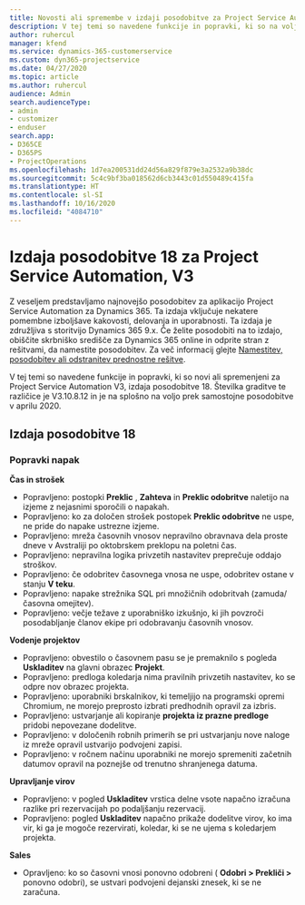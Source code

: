 ```yaml
---
title: Novosti ali spremembe v izdaji posodobitve za Project Service Automation 18, V3
description: V tej temi so navedene funkcije in popravki, ki so na voljo za Project Service Automation V3, izdaja posodobitve 18.
author: ruhercul
manager: kfend
ms.service: dynamics-365-customerservice
ms.custom: dyn365-projectservice
ms.date: 04/27/2020
ms.topic: article
ms.author: ruhercul
audience: Admin
search.audienceType:
- admin
- customizer
- enduser
search.app:
- D365CE
- D365PS
- ProjectOperations
ms.openlocfilehash: 1d7ea200531dd24d56a829f879e3a2532a9b38dc
ms.sourcegitcommit: 5c4c9bf3ba018562d6cb3443c01d550489c415fa
ms.translationtype: HT
ms.contentlocale: sl-SI
ms.lasthandoff: 10/16/2020
ms.locfileid: "4084710"
---
```

# <a name="project-service-automation-update-release-18-v3"></a>Izdaja posodobitve 18 za Project Service Automation, V3

Z veseljem predstavljamo najnovejšo posodobitev za aplikacijo Project Service Automation za Dynamics 365. Ta izdaja vključuje nekatere pomembne izboljšave kakovosti, delovanja in uporabnosti. Ta izdaja je združljiva s storitvijo Dynamics 365 9.x. Če želite posodobiti na to izdajo, obiščite skrbniško središče za Dynamics 365 online in odprite stran z rešitvami, da namestite posodobitev. Za več informacij glejte [Namestitev, posodobitev ali odstranitev prednostne rešitve](https://docs.microsoft.com/power-platform/admin/install-remove-preferred-solution).

V tej temi so navedene funkcije in popravki, ki so novi ali spremenjeni za Project Service Automation V3, izdaja posodobitve 18. Številka graditve te različice je V3.10.8.12 in je na splošno na voljo prek samostojne posodobitve v aprilu 2020.

## <a name="update-release-18"></a>Izdaja posodobitve 18

### <a name="bug-fixes"></a>Popravki napak

**Čas in strošek**

- Popravljeno: postopki **Preklic** , **Zahteva** in **Preklic odobritve** naletijo na izjeme z nejasnimi sporočili o napakah.
- Popravljeno: ko za določen strošek postopek **Preklic odobritve** ne uspe, ne pride do napake ustrezne izjeme.
- Popravljeno: mreža časovnih vnosov nepravilno obravnava dela proste dneve v Avstraliji po oktobrskem preklopu na poletni čas.
- Popravljeno: nepravilna logika privzetih nastavitev preprečuje oddajo stroškov.
- Popravljeno: če odobritev časovnega vnosa ne uspe, odobritev ostane v stanju **V teku**.
- Popravljeno: napake strežnika SQL pri množičnih odobritvah (zamuda/časovna omejitev).
- Popravljeno: večje težave z uporabniško izkušnjo, ki jih povzroči posodabljanje članov ekipe pri odobravanju časovnih vnosov.

**Vodenje projektov**

- Popravljeno: obvestilo o časovnem pasu se je premaknilo s pogleda **Uskladitev** na glavni obrazec **Projekt**.
- Popravljeno: predloga koledarja nima pravilnih privzetih nastavitev, ko se odpre nov obrazec projekta.
- Popravljeno: uporabniki brskalnikov, ki temeljijo na programski opremi Chromium, ne morejo preprosto izbrati predhodnih opravil za izbris.
- Popravljeno: ustvarjanje ali kopiranje **projekta iz prazne predloge** pridobi nepovezane dodelitve.
- Popravljeno: v določenih robnih primerih se pri ustvarjanju nove naloge iz mreže opravil ustvarijo podvojeni zapisi.
- Popravljeno: v ročnem načinu uporabniki ne morejo spremeniti začetnih datumov opravil na poznejše od trenutno shranjenega datuma.

**Upravljanje virov**

- Popravljeno: v pogled **Uskladitev** vrstica delne vsote napačno izračuna razlike pri rezervacijah po podaljšanju rezervacij.
- Popravljeno: pogled **Uskladitev** napačno prikaže dodelitve virov, ko ima vir, ki ga je mogoče rezervirati, koledar, ki se ne ujema s koledarjem projekta.

**Sales**

- Opravljeno: ko so časovni vnosi ponovno odobreni ( **Odobri > Prekliči >** ponovno odobri), se ustvari podvojeni dejanski znesek, ki se ne zaračuna.
